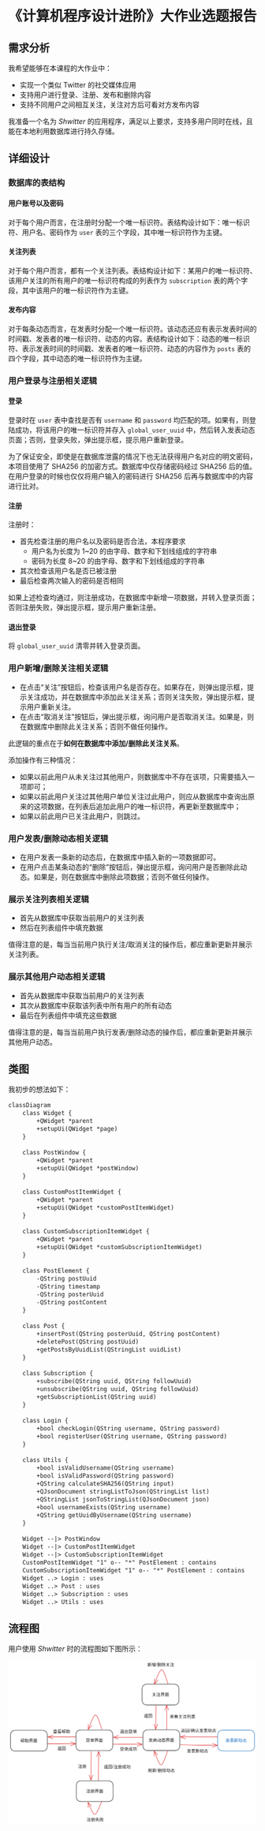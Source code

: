 # 《计算机程序设计进阶》大作业选题报告

## 需求分析

我希望能够在本课程的大作业中：

- 实现一个类似 Twitter 的社交媒体应用
- 支持用户进行登录、注册、发布和删除内容
- 支持不同用户之间相互关注，关注对方后可看对方发布内容

我准备一个名为 *Shwitter* 的应用程序，满足以上要求，支持多用户同时在线，且能在本地利用数据库进行持久存储。

## 详细设计

### 数据库的表结构

#### 用户账号以及密码

对于每个用户而言，在注册时分配一个唯一标识符。表结构设计如下：唯一标识符、用户名、密码作为 `user` 表的三个字段，其中唯一标识符作为主键。

#### 关注列表

对于每个用户而言，都有一个关注列表。表结构设计如下：某用户的唯一标识符、该用户关注的所有用户的唯一标识符构成的列表作为 `subscription` 表的两个字段，其中该用户的唯一标识符作为主键。

#### 发布内容

对于每条动态而言，在发表时分配一个唯一标识符。该动态还应有表示发表时间的时间戳、发表者的唯一标识符、动态的内容。表结构设计如下：动态的唯一标识符、表示发表时间的时间戳、发表者的唯一标识符、动态的内容作为 `posts` 表的四个字段，其中动态的唯一标识符作为主键。

### 用户登录与注册相关逻辑

#### 登录

登录时在 `user` 表中查找是否有 `username` 和 `password` 均匹配的项。如果有，则登陆成功，将该用户的唯一标识符并存入 `global_user_uuid` 中，然后转入发表动态页面；否则，登录失败，弹出提示框，提示用户重新登录。

为了保证安全，即使是在数据库泄露的情况下也无法获得用户名对应的明文密码，本项目使用了 SHA256 的加密方式。数据库中仅存储密码经过 SHA256 后的值。在用户登录的时候也仅仅将用户输入的密码进行 SHA256 后再与数据库中的内容进行比对。

#### 注册

注册时：

- 首先检查注册的用户名以及密码是否合法，本程序要求
  - 用户名为长度为 1~20 的由字母、数字和下划线组成的字符串
  - 密码为长度 8~20 的由字母、数字和下划线组成的字符串
- 其次检查该用户名是否已被注册
- 最后检查两次输入的密码是否相同

如果上述检查均通过，则注册成功，在数据库中新增一项数据，并转入登录页面；否则注册失败，弹出提示框，提示用户重新注册。

#### 退出登录

将 `global_user_uuid` 清零并转入登录页面。

### 用户新增/删除关注相关逻辑

- 在点击“关注”按钮后，检查该用户名是否存在。如果存在，则弹出提示框，提示关注成功，并在数据库中添加此关注关系；否则关注失败，弹出提示框，提示用户重新关注。
- 在点击“取消关注”按钮后，弹出提示框，询问用户是否取消关注。如果是，则在数据库中删除此关注关系；否则不做任何操作。

此逻辑的重点在于**如何在数据库中添加/删除此关注关系**。

添加操作有三种情况：

- 如果以前此用户从未关注过其他用户，则数据库中不存在该项，只需要插入一项即可；
- 如果以前此用户关注过其他用户单位关注过此用户，则应从数据库中查询出原来的这项数据，在列表后追加此用户的唯一标识符，再更新至数据库中；
- 如果以前此用户已关注此用户，则跳过。

### 用户发表/删除动态相关逻辑

- 在用户发表一条新的动态后，在数据库中插入新的一项数据即可。
- 在用户点击某条动态的“删除”按钮后，弹出提示框，询问用户是否删除此动态。如果是，则在数据库中删除此项数据；否则不做任何操作。

### 展示关注列表相关逻辑

- 首先从数据库中获取当前用户的关注列表
- 然后在列表组件中填充数据

值得注意的是，每当当前用户执行关注/取消关注的操作后，都应重新更新并展示关注列表。

### 展示其他用户动态相关逻辑

- 首先从数据库中获取当前用户的关注列表
- 其次从数据库中获取该列表中所有用户的所有动态
- 最后在列表组件中填充这些数据

值得注意的是，每当当前用户执行发表/删除动态的操作后，都应重新更新并展示其他用户动态。

## 类图

我初步的想法如下：

```mermaid
classDiagram
    class Widget {
        +QWidget *parent
        +setupUi(QWidget *page)
    }

    class PostWindow {
        +QWidget *parent
        +setupUi(QWidget *postWindow)
    }

    class CustomPostItemWidget {
        +QWidget *parent
        +setupUi(QWidget *customPostItemWidget)
    }

    class CustomSubscriptionItemWidget {
        +QWidget *parent
        +setupUi(QWidget *customSubscriptionItemWidget)
    }

    class PostElement {
        -QString postUuid
        -QString timestamp
        -QString posterUuid
        -QString postContent
    }

    class Post {
        +insertPost(QString posterUuid, QString postContent)
        +deletePost(QString postUuid)
        +getPostsByUuidList(QStringList uuidList)
    }

    class Subscription {
        +subscribe(QString uuid, QString followUuid)
        +unsubscribe(QString uuid, QString followUuid)
        +getSubscriptionList(QString uuid)
    }

    class Login {
        +bool checkLogin(QString username, QString password)
        +bool registerUser(QString username, QString password)
    }

    class Utils {
        +bool isValidUsername(QString username)
        +bool isValidPassword(QString password)
        +QString calculateSHA256(QString input)
        +QJsonDocument stringListToJson(QStringList list)
        +QStringList jsonToStringList(QJsonDocument json)
        +bool usernameExists(QString username)
        +QString getUuidByUsername(QString username)
    }

    Widget --|> PostWindow
    Widget --|> CustomPostItemWidget
    Widget --|> CustomSubscriptionItemWidget
    CustomPostItemWidget "1" o-- "*" PostElement : contains
    CustomSubscriptionItemWidget "1" o-- "*" PostElement : contains
    Widget ..> Login : uses
    Widget ..> Post : uses
    Widget ..> Subscription : uses
    Widget ..> Utils : uses
```

## 流程图

用户使用 *Shwitter* 时的流程图如下图所示：

![用户流程图](./img/page_navigation_logic_diagram.svg)

